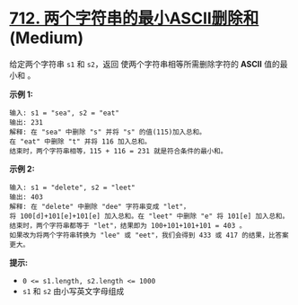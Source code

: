 # [712. 两个字符串的最小ASCII删除和][link] (Medium)

[link]: https://leetcode.cn/problems/minimum-ascii-delete-sum-for-two-strings/

给定两个字符串 `s1` 和 `s2`，返回 使两个字符串相等所需删除字符的 **ASCII** 值的最小和 。

**示例 1:**

```
输入: s1 = "sea", s2 = "eat"
输出: 231
解释: 在 "sea" 中删除 "s" 并将 "s" 的值(115)加入总和。
在 "eat" 中删除 "t" 并将 116 加入总和。
结束时，两个字符串相等，115 + 116 = 231 就是符合条件的最小和。
```

**示例 2:**

```
输入: s1 = "delete", s2 = "leet"
输出: 403
解释: 在 "delete" 中删除 "dee" 字符串变成 "let"，
将 100[d]+101[e]+101[e] 加入总和。在 "leet" 中删除 "e" 将 101[e] 加入总和。
结束时，两个字符串都等于 "let"，结果即为 100+101+101+101 = 403 。
如果改为将两个字符串转换为 "lee" 或 "eet"，我们会得到 433 或 417 的结果，比答案更大。
```

**提示:**

- `0 <= s1.length, s2.length <= 1000`
- `s1` 和 `s2` 由小写英文字母组成
